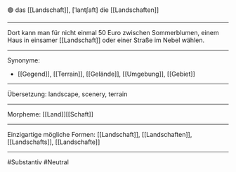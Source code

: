 🟢 das [[Landschaft]], [ˈlantʃaft]
die [[Landschaften]]

---
Dort kann man für nicht einmal 50 Euro zwischen Sommerblumen, einem Haus in einsamer [[Landschaft]] oder einer Straße im Nebel wählen.


---
Synonyme:
- [[Gegend]], [[Terrain]], [[Gelände]], [[Umgebung]], [[Gebiet]]

---
Übersetzung: landscape, scenery, terrain

---
Morpheme:
[[Land]][[Schaft]]

---
Einzigartige mögliche Formen: [[Landschaft]], [[Landschaften]], [[Landschafts]], [[Landschafte]]

---
#Substantiv #Neutral